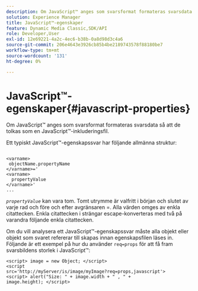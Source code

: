 ```yaml
---
description: Om JavaScript™ anges som svarsformat formateras svarsdata så att de tolkas som en JavaScript™-inkluderingsfil.
solution: Experience Manager
title: JavaScript™-egenskaper
feature: Dynamic Media Classic,SDK/API
role: Developer,User
exl-id: 12e69221-4a2c-4ec6-b38b-0a8d98d3c4a6
source-git-commit: 206e4643e3926cb85b4be2189743578f88180be7
workflow-type: tm+mt
source-wordcount: '131'
ht-degree: 0%

---
```


# JavaScript™-egenskaper{#javascript-properties}

Om JavaScript™ anges som svarsformat formateras svarsdata så att de tolkas som en JavaScript™-inkluderingsfil.

Ett typiskt JavaScript™-egenskapssvar har följande allmänna struktur:

```
           
<varname> 
 objectName.propertyName 
</varname>=' 
<varname>
  propertyValue 
</varname>' 
...
```

*`propertyValue`* kan vara tom. Tomt utrymme är valfritt i början och slutet av varje rad och före och efter avgränsaren =. Alla värden omges av enkla citattecken. Enkla citattecken i strängar escape-konverteras med två på varandra följande enkla citattecken.

Om du vill analysera ett JavaScript™-egenskapssvar måste alla objekt eller objekt som svaret refererar till skapas innan egenskapsfilen läses in. Följande är ett exempel på hur du använder `req=props` för att få fram svarsbildens storlek i JavaScript™:

```
<script> image = new Object; </script> 
<script 
src='http://myServer/is/image/myImage?req=props,javascript'> 
<script> alert("Size: " + image.width + " , " + 
image.height); </script>
```
